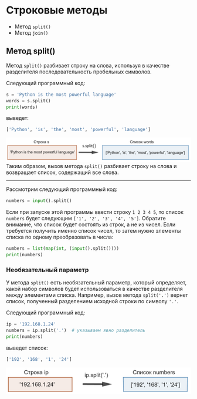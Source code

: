 # Cтроковые методы
+ Метод `split()`
+ Метод `join()` 

## Метод split()

Метод `split()` разбивает строку на слова, используя в качестве разделителя последовательность пробельных символов.

Следующий программный код:
```python
s = 'Python is the most powerful language'
words = s.split()
print(words)
```
выведет: 
```python
['Python', 'is', 'the', 'most', 'powerful', 'language']
```
![.split()](images/split.png)
Таким образом, вызов метода `split()` разбивает строку на слова и возвращает список, содержащий все слова.

---

Рассмотрим следующий программный код:

```python
numbers = input().split()
```

Если при запуске этой программы ввести строку `1 2 3 4 5`, то список `numbers` будет следующим `['1', '2', '3', '4', '5']`. Обратите внимание, что список будет состоять из строк, а не из чисел. Если требуется получить именно список чисел, то затем нужно элементы списка по одному преобразовать в числа:

```python
numbers = list(map(int, (input().split())))
print(numbers)
```
### Необязательный параметр
У метода `split()` есть необязательный параметр, который определяет, какой набор символов будет использоваться в качестве разделителя между элементами списка. Например, вызов метода `split('.')` вернет список, полученный разделением исходной строки по символу `'.'`.

Следующий программный код:
```python
ip = '192.168.1.24'
numbers = ip.split('.')  # указываем явно разделитель
print(numbers)
```
выведет список:
```python
['192', '168', '1', '24']
```

![.split(".")](images/split2.png)